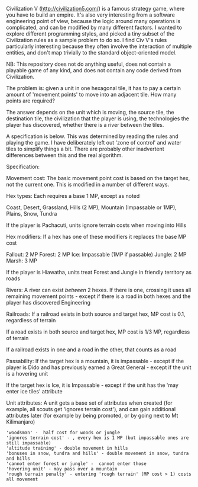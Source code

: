 Civilization V (http://civilization5.com/) is a famous strategy game, where you have to build an empire. 
It's also very interesting from a software engineering point of view, because the logic around many operations is complicated, 
and can be modified by many different factors. I wanted to explore different programming styles, and picked a tiny subset of the 
Civilization rules as a sample problem to do so. I find Civ V's rules particularly interesting because they often involve 
the interaction of multiple entities, and don't map trivially to the standard object-oriented model.

NB: This repository does not do anything useful, does not contain a playable game of any kind, and does not contain any code derived from Civilization. 

The problem is: given a unit in one hexagonal tile, it has to pay a certain amount of 'movement points' to move into an adjacent tile. 
How many points are required?

The answer depends on the unit which is moving, the source tile, the destination tile, the civilization that the player is using, 
the technologies the player has discovered, whether there is a river between the tiles. 

A specification is below. This was determined by reading the rules and playing the game. 
I have deliberately left out 'zone of control' and water tiles to simplify things a bit. 
There are probably other inadvertent differences between this and the real algorithm.

Specification:

Movement cost:
The basic movement point cost is based on the target hex, not the current one. This is modified in a number of different ways.

Hex types:
Each requires a base 1 MP, except as noted

Coast, Desert, Grassland, Hills (2 MP), Mountain (Impassable or 1MP), Plains, Snow, Tundra

If the player is Pachacuti, units ignore terrain costs when moving into Hills

Hex modifiers:
If a hex has one of these modifiers it replaces the base MP cost

Fallout: 2 MP
Forest: 2 MP
Ice: Impassable (1MP if passable)
Jungle: 2 MP
Marsh: 3 MP

If the player is Hiawatha, units treat Forest and Jungle in friendly territory as roads

Rivers:
A river can exist *between* 2 hexes. If there is one, crossing it uses all remaining movement points
	- except if there is a road in both hexes and the player has discovered Engineering

Railroads:
If a railroad exists in both source and target hex, MP cost is 0.1, regardless of terrain

If a road exists in both source and target hex, MP cost is 1/3 MP, regardless of terrain

If a railroad exists in one and a road in the other, that counts as a road

Passability:
If the target hex is a mountain, it is impassable 
	- except if the player is Dido and has previously earned a Great General
	- except if the unit is a hovering unit

If the target hex is Ice, it is Impassable
	- except if the unit has the 'may enter ice tiles' attribute

Unit attributes:
A unit gets a base set of attributes when created (for example, all scouts get 'ignores terrain cost'), 
and can gain additional attributes later (for example by being promoted, or by going next to Mt Kilimanjaro)

	'woodsman' -  half cost for woods or jungle
	'ignores terrain cost' - , every hex is 1 MP (but impassable ones are still impassable)
	'altitude training' - double movement in hills
	'bonuses in snow, tundra and hills' - double movement in snow, tundra and hills
	'cannot enter forest or jungle' -  cannot enter those 
	'hovering unit' - may pass over a mountain
	'rough terrain penalty' - entering 'rough terrain' (MP cost > 1) costs all movement

